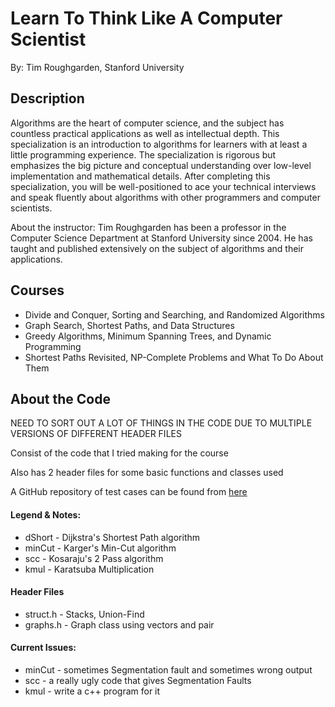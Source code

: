 # Learn To Think Like A Computer Scientist
By: Tim Roughgarden, Stanford University

## Description
Algorithms are the heart of computer science, and the subject has countless practical applications 
as well as intellectual depth. This specialization is an introduction to algorithms for learners 
with at least a little programming experience. The specialization is rigorous but emphasizes the 
big picture and conceptual understanding over low-level implementation and mathematical details. 
After completing this specialization, you will be well-positioned to ace your technical interviews 
and speak fluently about algorithms with other programmers and computer scientists.

About the instructor: Tim Roughgarden has been a professor in the Computer Science Department at 
Stanford University since 2004. He has taught and published extensively on the subject of algorithms 
and their applications.

## Courses
- Divide and Conquer, Sorting and Searching, and Randomized Algorithms
- Graph Search, Shortest Paths, and Data Structures
- Greedy Algorithms, Minimum Spanning Trees, and Dynamic Programming
- Shortest Paths Revisited, NP-Complete Problems and What To Do About Them

## About the Code
NEED TO SORT OUT A LOT OF THINGS IN THE CODE DUE TO MULTIPLE VERSIONS OF DIFFERENT HEADER FILES

Consist of the code that I tried making for the course

Also has 2 header files for some basic functions and classes used

A GitHub repository of test cases can be found from [here](https://github.com/beaunus/stanford-algs)
#### Legend & Notes:
- dShort - Dijkstra's Shortest Path algorithm
- minCut - Karger's Min-Cut algorithm
- scc - Kosaraju's 2 Pass algorithm
- kmul - Karatsuba Multiplication

#### Header Files
- struct.h - Stacks, Union-Find
- graphs.h - Graph class using vectors and pair

#### Current Issues:
- minCut - sometimes Segmentation fault and sometimes wrong output
- scc - a really ugly code that gives Segmentation Faults
- kmul - write a c++ program for it
